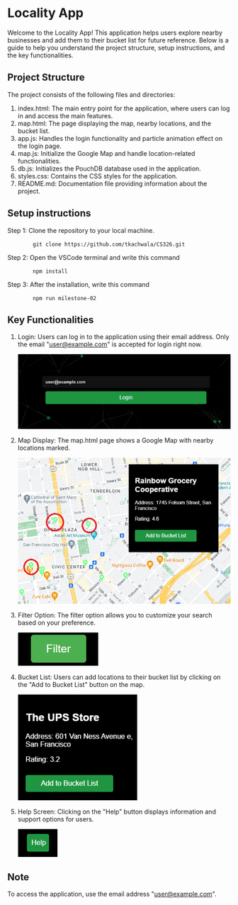 # Locality App
Welcome to the Locality App! This application helps users explore nearby businesses and add them to their bucket list for future reference. Below is a guide to help you understand the project structure, setup instructions, and the key functionalities.

## Project Structure
The project consists of the following files and directories:

1. index.html: The main entry point for the application, where users can log in and access the main features.
2. map.html: The page displaying the map, nearby locations, and the bucket list.
3. app.js: Handles the login functionality and particle animation effect on the login page.
4. map.js: Initialize the Google Map and handle location-related functionalities.
5. db.js: Initializes the PouchDB database used in the application.
6. styles.css: Contains the CSS styles for the application.
7. README.md: Documentation file providing information about the project.

## Setup instructions
Step 1: Clone the repository to your local machine.

            git clone https://github.com/tkachwala/CS326.git

Step 2: Open the VSCode terminal and write this command

            npm install

Step 3: After the installation, write this command

            npm run milestone-02

## Key Functionalities
1. Login: Users can log in to the application using their email address. Only the email "user@example.com" is accepted for login right now.

   ![Login Page](images\Login-pic.png)

2. Map Display: The map.html page shows a Google Map with nearby locations marked.
   
   ![Map Display](images\map-display.png)

3. Filter Option: The filter option allows you to customize your search based on your preference.

   ![Filter Option](images\filter-button-pic.png)

4. Bucket List: Users can add locations to their bucket list by clicking on the "Add to Bucket List" button on the map.

   ![Bucket List Button](images\add-to-bucket-list-pic.png) 

5. Help Screen: Clicking on the "Help" button displays information and support options for users.

   ![Help Button](images\help-button-pic.png)

## Note
To access the application, use the email address "user@example.com".